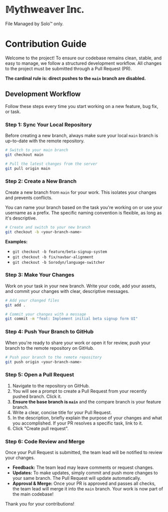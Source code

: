 ﻿# 𝕄𝕪𝕥𝕙𝕨𝕖𝕒𝕧𝕖𝕣 𝕀𝕟𝕔.

File Managed by Solo™ only.

# Contribution Guide

Welcome to the project! To ensure our codebase remains clean, stable, and easy to manage, we follow a structured development workflow. All changes to the project must be submitted through a Pull Request (PR).

**The cardinal rule is: direct pushes to the `main` branch are disabled.**

## Development Workflow

Follow these steps every time you start working on a new feature, bug fix, or task.

### Step 1: Sync Your Local Repository

Before creating a new branch, always make sure your local `main` branch is up-to-date with the remote repository.

```sh
# Switch to your main branch
git checkout main

# Pull the latest changes from the server
git pull origin main
```

### Step 2: Create a New Branch

Create a new branch from `main` for your work. This isolates your changes and prevents conflicts.

You can name your branch based on the task you're working on or use your username as a prefix. The specific naming convention is flexible, as long as it's descriptive.

```sh
# Create and switch to your new branch
git checkout -b <your-branch-name>
```

**Examples:**
*   `git checkout -b feature/beta-signup-system`
*   `git checkout -b fix/navbar-alignment`
*   `git checkout -b Sorodyn/language-switcher`

### Step 3: Make Your Changes

Work on your task in your new branch. Write your code, add your assets, and commit your changes with clear, descriptive messages.

```sh
# Add your changed files
git add .

# Commit your changes with a message
git commit -m "feat: Implement initial beta signup form UI"
```

### Step 4: Push Your Branch to GitHub

When you're ready to share your work or open it for review, push your branch to the remote repository on GitHub.

```sh
# Push your branch to the remote repository
git push origin <your-branch-name>
```

### Step 5: Open a Pull Request

1.  Navigate to the repository on GitHub.
2.  You will see a prompt to create a Pull Request from your recently pushed branch. Click it.
3.  **Ensure the base branch is `main`** and the compare branch is your feature branch.
4.  Write a clear, concise title for your Pull Request.
5.  In the description, briefly explain the purpose of your changes and what you accomplished. If your PR resolves a specific task, link to it.
6.  Click "Create pull request".

### Step 6: Code Review and Merge

Once your Pull Request is submitted, the team lead will be notified to review your changes.

-   **Feedback:** The team lead may leave comments or request changes.
-   **Updates:** To make updates, simply commit and push more changes to your same branch. The Pull Request will update automatically.
-   **Approval & Merge:** Once your PR is approved and passes all checks, the team lead will merge it into the `main` branch. Your work is now part of the main codebase!

Thank you for your contributions!